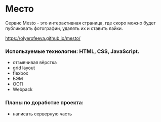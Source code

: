 # Место

Сервис Mesto - это интерактивная страница, где скоро можно будет публиковать фотографии, удалять их и ставить лайки.

https://olyerofeeva.github.io/mesto/

### Используемые технологии: HTML, CSS, JavaScript.
* отзывчивая вёрстка
* grid layout
* flexbox
* БЭМ
* ООП
* Webpack

### Планы по доработке проекта:

* написать серверную часть
